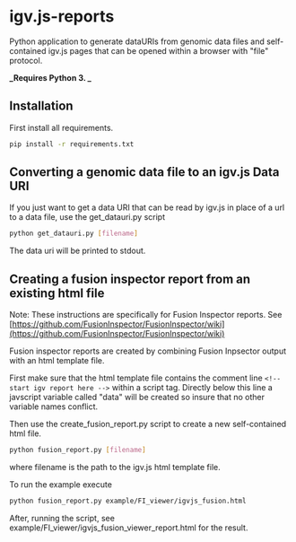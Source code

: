 # igv.js-reports

Python application to generate dataURIs from genomic data files and self-contained igv.js pages that can
be opened within a browser with "file" protocol.

**_Requires Python 3. _**

## Installation
First install all requirements.
```sh
pip install -r requirements.txt
```

## Converting a genomic data file to an igv.js Data URI

If you just want to get a data URI that can be read by igv.js in place of a url to a data file, use the get_datauri.py script
```sh
python get_datauri.py [filename]
```
The data uri will be printed to stdout.


## Creating a fusion inspector report from an existing html file

Note: These instructions are specifically for Fusion Inspector reports.  See [https://github.com/FusionInspector/FusionInspector/wiki](https://github.com/FusionInspector/FusionInspector/wiki)

Fusion inspector reports are created by combining Fusion Inpsector output with an html template file.

First make sure that the html template file contains the comment line `<!-- start igv report here -->` within a script tag.
Directly below this line a javscript variable called "data" will be created so insure that no other variable names conflict.  
  
Then use the create_fusion_report.py script to create a new self-contained html file.
```sh
python fusion_report.py [filename]
```
where filename is the path to the igv.js html template file.  

To run the example execute

```sh
python fusion_report.py example/FI_viewer/igvjs_fusion.html
```

After, running the script, see example/FI_viewer/igvjs_fusion_viewer_report.html for the result.

